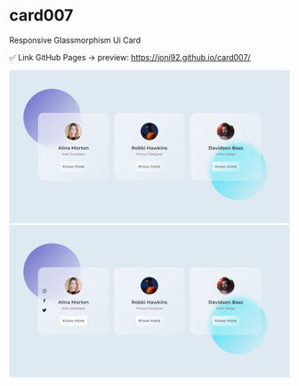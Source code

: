 # card007
Responsive Glassmorphism Ui Card 


✅ Link GitHub Pages -> preview: https://joni92.github.io/card007/


![preview.png](https://github.com/Joni92/card007/blob/main/previews/preview01.png)
![preview.png](https://github.com/Joni92/card007/blob/main/previews/preview02.png)
